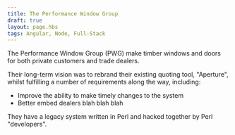 ```yaml
---
title: The Performance Window Group
draft: true
layout: page.hbs
tags: Angular, Node, Full-Stack
---
```


The Performance Window Group (PWG) make timber windows and doors for both private customers and trade dealers.

Their long-term vision was to rebrand their existing quoting tool, "Aperture", whilst fulfilling a number of 
requirements along the way, including:

*   Improve the ability to make timely changes to the system
*   Better embed dealers blah blah blah

They have a legacy system written in Perl and hacked together by Perl "developers".